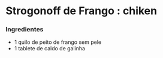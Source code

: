 # Strogonoff de Frango : chiken

### Ingredientes

- 1 quilo de peito de frango sem pele
- 1 tablete de caldo de galinha



